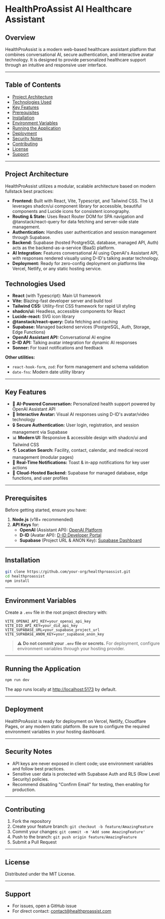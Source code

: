 
# HealthProAssist AI Healthcare Assistant

## Overview

HealthProAssist is a modern web-based healthcare assistant platform that combines conversational AI, secure authentication, and interactive avatar technology. It is designed to provide personalized healthcare support through an intuitive and responsive user interface.

---

## Table of Contents

- [Project Architecture](#project-architecture)
- [Technologies Used](#technologies-used)
- [Key Features](#key-features)
- [Prerequisites](#prerequisites)
- [Installation](#installation)
- [Environment Variables](#environment-variables)
- [Running the Application](#running-the-application)
- [Deployment](#deployment)
- [Security Notes](#security-notes)
- [Contributing](#contributing)
- [License](#license)
- [Support](#support)

---

## Project Architecture

HealthProAssist utilizes a modular, scalable architecture based on modern fullstack best practices:

- **Frontend:** Built with React, Vite, Typescript, and Tailwind CSS. The UI leverages shadcn/ui component library for accessible, beautiful components and Lucide icons for consistent iconography.
- **Routing & State:** Uses React Router DOM for SPA navigation and @tanstack/react-query for data fetching and server-side state management.
- **Authentication:** Handles user authentication and session management through Supabase.
- **Backend:** Supabase (hosted PostgreSQL database, managed API, Auth) acts as the backend-as-a-service (BaaS) platform.
- **AI Integration:** Features conversational AI using OpenAI's Assistant API, with responses rendered visually using D-ID's talking avatar technology.
- **Deployment:** Ready for zero-config deployment on platforms like Vercel, Netlify, or any static hosting service.

## Technologies Used

- **React** (with Typescript): Main UI framework
- **Vite:** Blazing-fast developer server and build tool
- **Tailwind CSS:** Utility-first CSS framework for rapid UI styling
- **shadcn/ui:** Headless, accessible components for React
- **Lucide-react:** SVG icon library
- **@tanstack/react-query:** Data fetching and caching
- **Supabase:** Managed backend services (PostgreSQL, Auth, Storage, Edge Functions)
- **OpenAI Assistant API:** Conversational AI engine
- **D-ID API:** Talking avatar integration for dynamic AI responses
- **Sonner:** For toast notifications and feedback

**Other utilities:**
- `react-hook-form`, `zod`: For form management and schema validation
- `date-fns`: Modern date utility library

---

## Key Features

- 🤖 **AI-Powered Conversation:** Personalized health support powered by OpenAI Assistant API
- 👥 **Interactive Avatar:** Visual AI responses using D-ID's avatar/video technology
- 🔒 **Secure Authentication:** User login, registration, and session management via Supabase
- 📊 **Modern UI:** Responsive & accessible design with shadcn/ui and Tailwind CSS
- 🌎 **Location Search:** Facility, contact, calendar, and medical record management (modular pages)
- 🔔 **Real-Time Notifications:** Toast & in-app notifications for key user actions
- 🏥 **Cloud-Hosted Backend:** Supabase for managed database, edge functions, and user profiles

---

## Prerequisites

Before getting started, ensure you have:

1. **Node.js** (v18+ recommended)
2. **API Keys** for:
    - **OpenAI** (Assistant API): [OpenAI Platform](https://platform.openai.com/)
    - **D-ID** (Avatar API): [D-ID Developer Portal](https://www.d-id.com/)
    - **Supabase** (Project URL & ANON Key): [Supabase Dashboard](https://supabase.com/)

---

## Installation

```bash
git clone https://github.com/your-org/healthproassist.git
cd healthproassist
npm install
```

---

## Environment Variables

Create a `.env` file in the root project directory with:

```
VITE_OPENAI_API_KEY=your_openai_api_key
VITE_DID_API_KEY=your_did_api_key
VITE_SUPABASE_URL=your_supabase_project_url
VITE_SUPABASE_ANON_KEY=your_supabase_anon_key
```

> ⚠️ **Do not commit your `.env` file or secrets.** For deployment, configure environment variables through your hosting provider.

---

## Running the Application

```bash
npm run dev
```

The app runs locally at [http://localhost:5173](http://localhost:5173) by default.

---

## Deployment

HealthProAssist is ready for deployment on Vercel, Netlify, Cloudflare Pages, or any modern static platform. Be sure to configure the required environment variables in your hosting dashboard.

---

## Security Notes

- API keys are never exposed in client code; use environment variables and follow best practices.
- Sensitive user data is protected with Supabase Auth and RLS (Row Level Security) policies.
- Recommend disabling "Confirm Email" for testing, then enabling for production.

---

## Contributing

1. Fork the repository
2. Create your feature branch: `git checkout -b feature/AmazingFeature`
3. Commit your changes: `git commit -m 'Add some AmazingFeature'`
4. Push to the branch: `git push origin feature/AmazingFeature`
5. Submit a Pull Request

---

## License

Distributed under the MIT License.

---

## Support

- For issues, open a GitHub issue
- For direct contact: contact@healthproassist.com

